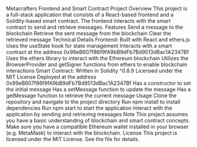 Metacrafters Frontend and Smart Contract Project
Overview
This project is a full-stack application that consists of a React-based frontend and a Solidity-based smart contract. The frontend interacts with the smart contract to send and retrieve messages.
Features
Send a message to the blockchain
Retrieve the sent message from the blockchain
Clear the retrieved message
Technical Details
Frontend:
Built with React and ethers.js
Uses the useState hook for state management
Interacts with a smart contract at the address 0x99eB607f86f9fA9bB9dFb7Bd9513dBac1A2347Bf
Uses the ethers library to interact with the Ethereum blockchain
Utilizes the BrowserProvider and getSigner functions from ethers to enable blockchain interactions
Smart Contract:
Written in Solidity ^0.8.9
Licensed under the MIT License
Deployed at the address 0x99eB607f86f9fA9bB9dFb7Bd9513dBac1A2347Bf
Has a constructor to set the initial message
Has a setMessage function to update the message
Has a getMessage function to retrieve the current message
Usage
Clone the repository and navigate to the project directory
Run npm install to install dependencies
Run npm start to start the application
Interact with the application by sending and retrieving messages
Note
This project assumes you have a basic understanding of blockchain and smart contract concepts.
Make sure you have a compatible Ethereum wallet installed in your browser (e.g. MetaMask) to interact with the blockchain.
License
This project is licensed under the MIT License. See the  file for details.

